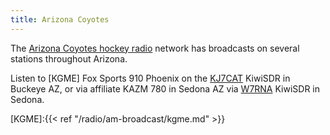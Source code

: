 ```yaml
---
title: Arizona Coyotes
---
```

The [Arizona Coyotes hockey radio] network has broadcasts on several
stations throughout Arizona.

Listen to [KGME] Fox Sports 910 Phoenix on the
[KJ7CAT](http://kj7cat.com:8073/?f=910.00sasz10) KiwiSDR in Buckeye AZ,
or via affiliate KAZM 780 in Sedona AZ
via [W7RNA](http://47.215.229.32:8072/?f=780.00sasz6) KiwiSDR in Sedona.

[Arizona Coyotes hockey radio]:https://www.nhl.com/coyotes/schedule/radio
[KGME]:{{< ref "/radio/am-broadcast/kgme.md" >}}
